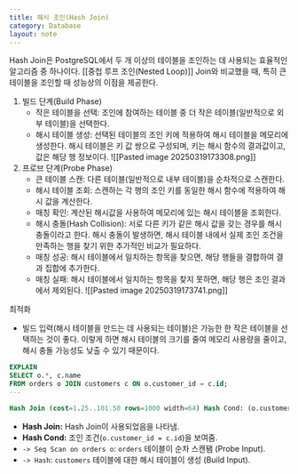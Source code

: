 ```yaml
---
title: 해시 조인(Hash Join)
category: Database
layout: note
---
```


Hash Join은 PostgreSQL에서 두 개 이상의 테이블을 조인하는 데 사용되는 효율적인 알고리즘 중 하나이다. [[중첩 루프 조인(Nested Loop)]] Join와 비교했을 때, 특히 큰 테이블을 조인할 때 성능상의 이점을 제공한다. 

1. 빌드 단계(Build Phase)
	- 작은 테이블을 선택: 조인에 참여하는 테이블 중 더 작은 테이블(일반적으로 외부 테이블)을 선택한다. 
	- 해시 테이블 생성: 선택된 테이블의 조인 키에 적용하여 해시 테이블을 메모리에 생성한다. 해시 테이블은 키 값 쌍으로 구성되며, 키는 해시 함수의 결과값이고, 값은 해당 행 정보이다.
	![[Pasted image 20250319173308.png]]
2. 프로브 단계(Probe Phase)
	- 큰 테이블 스캔: 다른 테이블(일반적으로 내부 테이블)을 순차적으로 스캔한다. 
	- 해시 테이블 조회: 스캔하는 각 행의 조인 키를 동일한 해시 함수에 적용하여 해시 값을 계산한다. 
	- 매칭 확인: 계산된 해시값을 사용하여 메모리에 있는 해시 테이블을 조회한다. 
	- 해시 충돌(Hash Collision): 서로 다른 키가 같은 해시 값을 갖는 경우를 해시 충돌이라고 한다. 해시 충돌이 발생하면, 해시 테이블 내에서 실제 조인 조건을 만족하는 행을 찾기 위한 추가적인 비교가 필요하다. 
	- 매칭 성공: 해시 테이블에서 일치하는 항목을 찾으면, 해당 행들을 결합하여 결과 집합에 추가한다. 
	- 매칭 실패: 해시 테이블에서 일치하는 항목을 찾지 못하면, 해당 행은 조인 결과에서 제외된다. 
	 ![[Pasted image 20250319173741.png]]

최적화
- 빌드 입력(해시 테이블을 만드는 데 사용되는 테이블)은 가능한 한 작은 테이블을 선택하는 것이 좋다. 이렇게 하면 해시 테이블의 크기를 줄여 메모리 사용량을 줄이고, 해시 충돌 가능성도 낮출 수 있기 때문이다. 

``` sql
EXPLAIN 
SELECT o.*, c.name 
FROM orders o JOIN customers c ON o.customer_id = c.id;
---

Hash Join (cost=1.25..101.50 rows=1000 width=64) Hash Cond: (o.customer_id = c.id) -> Seq Scan on orders o (cost=0.00..60.00 rows=1000 width=32) -> Hash (cost=1.00..1.00 rows=100 width=32) -> Seq Scan on customers c (cost=0.00..1.00 rows=100 width=32)
```

- **Hash Join:** Hash Join이 사용되었음을 나타냄.
- **Hash Cond:** 조인 조건(`o.customer_id = c.id`)을 보여줌.
- `-> Seq Scan on orders o`: `orders` 테이블이 순차 스캔됌 (Probe Input).
- `-> Hash`: `customers` 테이블에 대한 해시 테이블이 생성 (Build Input).